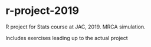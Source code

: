 # r-project-2019
R project for Stats course at JAC, 2019. MRCA simulation.

Includes exercises leading up to the actual project
